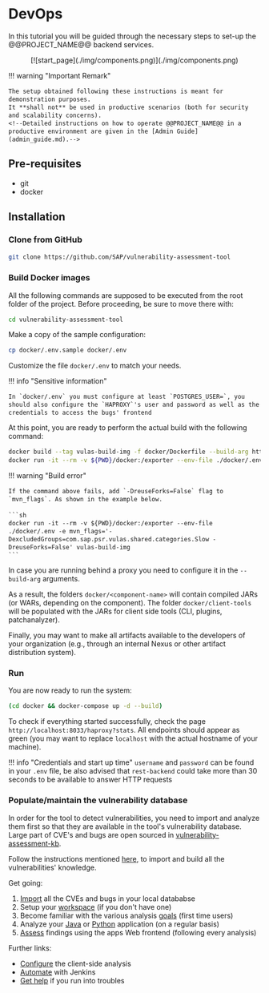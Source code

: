 # DevOps

In this tutorial you will be guided through the necessary steps to set-up the @@PROJECT_NAME@@ backend services.

<center class='expandable'>
    [![start_page](./img/components.png)](./img/components.png)
</center>

!!! warning "Important Remark"

    The setup obtained following these instructions is meant for demonstration purposes.
    It **shall not** be used in productive scenarios (both for security and scalability concerns).
    <!--Detailed instructions on how to operate @@PROJECT_NAME@@ in a productive environment are given in the [Admin Guide](admin_guide.md).-->

## Pre-requisites

- git
- docker

## Installation

### Clone from GitHub

```sh
git clone https://github.com/SAP/vulnerability-assessment-tool
```

### Build Docker images

All the following commands are supposed to be executed from the root folder of the project.
Before proceeding, be sure to move there with:

```sh
cd vulnerability-assessment-tool
```

Make a copy of the sample configuration:

```sh
cp docker/.env.sample docker/.env
```

Customize the file `docker/.env` to match your needs.

!!! info "Sensitive information"

	In `docker/.env` you must configure at least `POSTGRES_USER=`, you should also configure the `HAPROXY`'s user and password as well as the credentials to access the bugs' frontend

At this point, you are ready to perform the actual build with the following command:

```sh
docker build --tag vulas-build-img -f docker/Dockerfile --build-arg http_proxy= --build-arg https_proxy= .
docker run -it --rm -v ${PWD}/docker:/exporter --env-file ./docker/.env -e mvn_flags=-DexcludedGroups=com.sap.psr.vulas.shared.categories.Slow vulas-build-img
```

!!! warning "Build error"

	If the command above fails, add `-DreuseForks=False` flag to `mvn_flags`. As shown in the example below.

    ```sh
    docker run -it --rm -v ${PWD}/docker:/exporter --env-file ./docker/.env -e mvn_flags='-DexcludedGroups=com.sap.psr.vulas.shared.categories.Slow -DreuseForks=False' vulas-build-img
    ```

In case you are running behind a proxy you need to configure it in the `--build-arg` arguments.

As a result, the folders `docker/<component-name>` will contain compiled JARs (or WARs, depending on the component). The folder `docker/client-tools` will be populated with the JARs for client side tools (CLI, plugins, patchanalyzer).

Finally, you may want to make all artifacts available to the developers of your organization (e.g., through an internal Nexus or other artifact distribution system).

### Run

You are now ready to run the system:

```sh
(cd docker && docker-compose up -d --build)
```

To check if everything started successfully, check the page `http://localhost:8033/haproxy?stats`. All endpoints should appear as green (you may want to replace `localhost` with the actual hostname of your machine).

!!! info "Credentials and start up time"
    `username` and `password` can be found in your `.env` file, be also advised that `rest-backend` could take more than 30 seconds to be available to answer HTTP requests

### Populate/maintain the vulnerability database

In order for the tool to detect vulnerabilities, you need to import and analyze them first so that they are available in the tool's vulnerability database. Large part of CVE's and bugs are open sourced in [vulnerability-assessment-kb](https://github.com/SAP/vulnerability-assessment-kb).

Follow the instructions mentioned [here](../vuln_db/tutorials/vuln_db_tutorial), to import and build all the vulnerabilities' knowledge.

Get going:

1. [Import](../vuln_db/tutorials/vuln_db_tutorial) all the CVEs and bugs in your local datababse
2. Setup your [workspace](../user/manuals/setup/#workspace) (if you don't have one)
3. Become familiar with the various analysis [goals](../user/manuals/analysis/) (first time users)
4. Analyze your [Java](../user/tutorials/java_maven) or [Python](../user/tutorials/python_cli) application (on a regular basis)
5. [Assess](../user/manuals/assess_and_mitigate) findings using the apps Web frontend (following every analysis)

Further links:

- [Configure](../user/tutorials/) the client-side analysis
- [Automate](../user/tutorials/jenkins_howto) with Jenkins
- [Get help](../user/support) if you run into troubles
